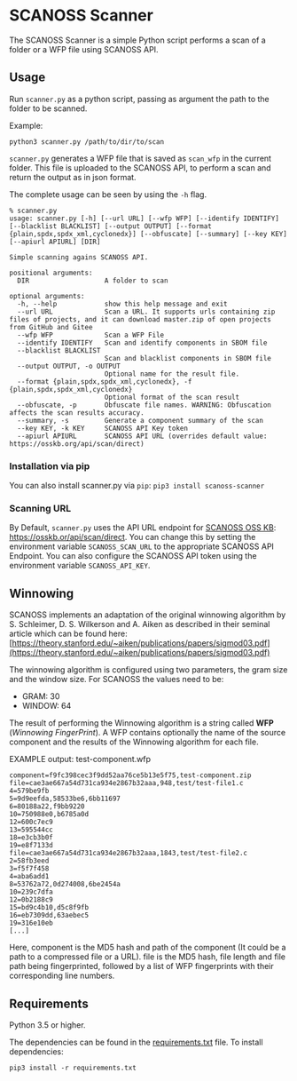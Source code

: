 # SCANOSS Scanner

The SCANOSS Scanner is a simple Python script performs a scan of a folder or a WFP file using SCANOSS API. 

## Usage

Run `scanner.py` as a python script, passing as argument the path to the folder to be scanned.

Example:

```
python3 scanner.py /path/to/dir/to/scan
```

`scanner.py` generates a WFP file that is saved as `scan_wfp` in the current folder. This file is uploaded to the SCANOSS API, to perform a scan and return the output as in json format.

The complete usage can be seen by using the `-h` flag.

```
% scanner.py                                              
usage: scanner.py [-h] [--url URL] [--wfp WFP] [--identify IDENTIFY] [--blacklist BLACKLIST] [--output OUTPUT] [--format {plain,spdx,spdx_xml,cyclonedx}] [--obfuscate] [--summary] [--key KEY] [--apiurl APIURL] [DIR]

Simple scanning agains SCANOSS API.

positional arguments:
  DIR                   A folder to scan

optional arguments:
  -h, --help            show this help message and exit
  --url URL             Scan a URL. It supports urls containing zip files of projects, and it can download master.zip of open projects from GitHub and Gitee
  --wfp WFP             Scan a WFP File
  --identify IDENTIFY   Scan and identify components in SBOM file
  --blacklist BLACKLIST
                        Scan and blacklist components in SBOM file
  --output OUTPUT, -o OUTPUT
                        Optional name for the result file.
  --format {plain,spdx,spdx_xml,cyclonedx}, -f {plain,spdx,spdx_xml,cyclonedx}
                        Optional format of the scan result
  --obfuscate, -p       Obfuscate file names. WARNING: Obfuscation affects the scan results accuracy.
  --summary, -s         Generate a component summary of the scan
  --key KEY, -k KEY     SCANOSS API Key token
  --apiurl APIURL       SCANOSS API URL (overrides default value: https://osskb.org/api/scan/direct)
```

### Installation via pip

You can also install scanner.py via `pip`: `pip3 install scanoss-scanner`

### Scanning URL

By Default, `scanner.py` uses the API URL endpoint for [SCANOSS OSS KB](https://osskb.org): https://osskb.or/api/scan/direct. You can change this by setting the environment variable `SCANOSS_SCAN_URL` to the appropriate SCANOSS API Endpoint. You can also configure the SCANOSS API token using the environment variable `SCANOSS_API_KEY`.

## Winnowing

SCANOSS implements an adaptation of the original winnowing algorithm by S. Schleimer, D. S. Wilkerson and A. Aiken
as described in their seminal article which can be found here: [https://theory.stanford.edu/~aiken/publications/papers/sigmod03.pdf](https://theory.stanford.edu/~aiken/publications/papers/sigmod03.pdf)

The winnowing algorithm is configured using two parameters, the gram size and the window size. For SCANOSS the values need to be:

- GRAM: 30
- WINDOW: 64

The result of performing the Winnowing algorithm is a string called **WFP** (_Winnowing FingerPrint_). A WFP contains optionally
the name of the source component and the results of the Winnowing algorithm for each file.

EXAMPLE output: test-component.wfp

```
component=f9fc398cec3f9dd52aa76ce5b13e5f75,test-component.zip
file=cae3ae667a54d731ca934e2867b32aaa,948,test/test-file1.c
4=579be9fb
5=9d9eefda,58533be6,6bb11697
6=80188a22,f9bb9220
10=750988e0,b6785a0d
12=600c7ec9
13=595544cc
18=e3cb3b0f
19=e8f7133d
file=cae3ae667a54d731ca934e2867b32aaa,1843,test/test-file2.c
2=58fb3eed
3=f5f7f458
4=aba6add1
8=53762a72,0d274008,6be2454a
10=239c7dfa
12=0b2188c9
15=bd9c4b10,d5c8f9fb
16=eb7309dd,63aebec5
19=316e10eb
[...]
```

Here, component is the MD5 hash and path of the component (It could be a path to a compressed file or a URL).
file is the MD5 hash, file length and file path being fingerprinted, followed by
a list of WFP fingerprints with their corresponding line numbers.

## Requirements

Python 3.5 or higher.

The dependencies can be found in the [requirements.txt](requirements.txt) file. To install dependencies:

```
pip3 install -r requirements.txt
```
